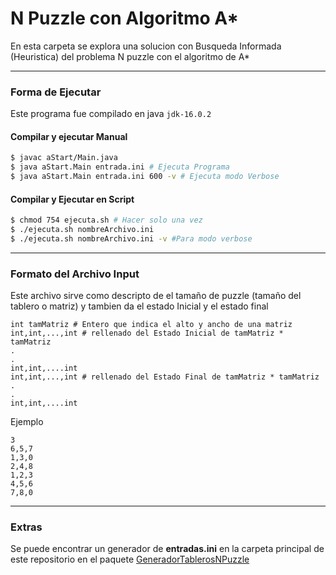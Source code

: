 # N Puzzle con Algoritmo A*

En esta carpeta se explora una solucion con Busqueda Informada (Heuristica) del problema N puzzle con el algoritmo de A*

---

### Forma de Ejecutar

Este programa fue compilado en java `jdk-16.0.2`

#### Compilar y ejecutar Manual

```bash
$ javac aStart/Main.java
$ java aStart.Main entrada.ini # Ejecuta Programa
$ java aStart.Main entrada.ini 600 -v # Ejecuta modo Verbose
```

#### Compilar y Ejecutar en Script

```bash
$ chmod 754 ejecuta.sh # Hacer solo una vez
$ ./ejecuta.sh nombreArchivo.ini 
$ ./ejecuta.sh nombreArchivo.ini -v #Para modo verbose
```

---

### Formato del Archivo Input

Este archivo sirve como descripto de el tamaño de puzzle (tamaño del tablero o matriz) y tambien da el estado Inicial y el estado final

```
int tamMatriz # Entero que indica el alto y ancho de una matriz
int,int,...,int # rellenado del Estado Inicial de tamMatriz * tamMatriz
.
.
int,int,....int
int,int,...,int # rellenado del Estado Final de tamMatriz * tamMatriz
.
.
int,int,....int

```

Ejemplo

```
3
6,5,7
1,3,0
2,4,8
1,2,3
4,5,6
7,8,0

```

---

### Extras

Se puede encontrar un generador de **entradas.ini** en la carpeta principal de este repositorio en el paquete [GeneradorTablerosNPuzzle](https://github.com/Fatake/IAOlmos/tree/master/GeneradorTablerosNPuzzle)

